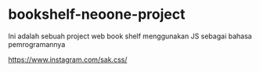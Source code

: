 # bookshelf-neoone-project

Ini adalah sebuah project web book shelf menggunakan JS sebagai bahasa pemrogramannya

https://www.instagram.com/sak.css/
